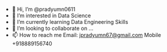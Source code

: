 - 👋 Hi, I’m @pradyumn0611
- 👀 I’m interested in Data Science
- 🌱 I’m currently learning Data Engineering Skills
- 💞️ I’m looking to collaborate on ...
- 📫 How to reach me Email: jpradyumn67@gmail.com Mobile +918889156740

<!---
pradyumn0611/pradyumn0611 is a ✨ special ✨ repository because its `README.md` (this file) appears on your GitHub profile.
You can click the Preview link to take a look at your changes.
--->

